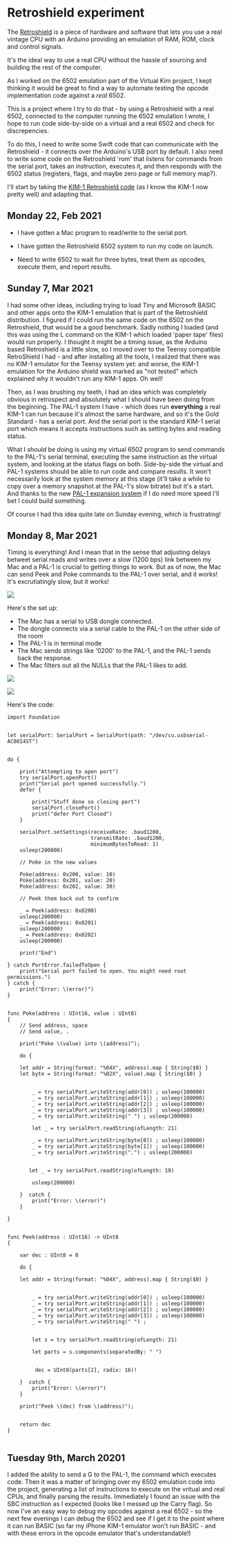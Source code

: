 # Retroshield experiment

The [Retroshield](http://www.8bitforce.com/projects/retroshield/) is a piece of hardware and software that lets you use a real vintage CPU with an Arduino providing an emulation of RAM, ROM, clock and control signals.

It's the ideal way to use a real CPU without the hassle of sourcing and building the rest of the computer.

As I worked on the 6502 emulation part of the Virtual Kim project, I kept thinking it would be great to find a way to automate testing the opcode implementation code against a *real* 6502.

This is a project where I try to do that - by using a Retroshield with a real 6502, connected to the computer running the 6502 emulation I wrote, I hope to run code side-by-side on a virtual and a real 6502 and check for discrepencies.

To do this, I need to write some Swift code that can communicate with the Retroshield - it connects over the Arduino's USB port by default. I also need to write some code on the Retroshield 'rom' that listens for commands from the serial port, takes an instruction, executes it, and then responds with the 6502 status (registers, flags, and maybe zero page or full memory map?).

I'll start by taking the [KIM-1 Retroshield code](https://gitlab.com/8bitforce/retroshield-arduino/-/tree/master/k6502/k65c02_kim1) (as I know the KIM-1 now pretty well) and adapting that.

## Monday 22, Feb 2021

* I have gotten a Mac program to read/write to the serial port.

* I have gotten the Retroshield 6502 system to run my code on launch.

* Need to write 6502 to wait for three bytes, treat them as opcodes, execute them, and report results.

## Sunday 7, Mar 2021

I had some other ideas, including trying to load Tiny and Microsoft BASIC and other apps onto the KIM-1 emulation that is part of the Retroshield distribution. I figured if I could run the same code on the 6502 on the Retroshield, that would be a good benchmark. Sadly nothing I loaded (and this was using the L command on the KIM-1 which loaded 'paper tape' files) would run properly. I thought it might be a timing issue, as the Arduino based Retroshield is a little slow, so I moved over to the Teensy compatible RetroShield I had - and after installing all the tools, I realized that there was no KIM-1 emulator for the Teensy system yet: and worse, the KIM-1 emulation for the Arduino shield was marked as "not tested" which explained why it wouldn't run any KIM-1 apps. Oh well!

Then, as I was brushing my teeth, I had an idea which was completely obvious in retrospect and absolutely what I should have been doing from the beginning. The PAL-1 system I have - which does run **everything** a real KIM-1 can run because it's almost the same hardware, and so it's the Gold Standard - has a serial port. And the serial port is the standard KIM-1 serial port which means it accepts instructions such as setting bytes and reading status. 

What I *should* be doing is using my virtual 6502 program to send commands to the PAL-1's serial terminal, executing the same instruction as the virtual system, and looking at the status flags on both. Side-by-side the virtual and PAL-1 systems should be able to run code and compare results. It won't necessarily look at the system memory at this stage (it'll take a while to copy over a memory snapshot at the PAL-1's slow bitrate) but it's a start. And thanks to the new [PAL-1 expansion system](https://www.tindie.com/products/tkoak/pal-1-motherboard-expansion-kit/) if I do need more speed I'll bet I could build something.

Of course I had this idea quite late on Sunday evening, which is frustrating!

## Monday 8, Mar 2021

Timing is everything! And I mean that in the sense that adjusting delays betweet serial reads and writes over a slow (1200 bps) link between my Mac and a PAL-1 is crucial to getting things to work. But as of now, the Mac can send Peek and Poke commands to the PAL-1 over serial, and it works! It's excrutiatingly slow, but it works!

![](peek.png)

Here's the set up:

* The Mac has a serial to USB dongle connected.
* The dongle connects via a serial cable to the PAL-1 on the other side of the room
* The PAL-1 is in terminal mode
* The Mac sends strings like '0200<space>' to the PAL-1, and the PAL-1 sends back the response.
* The Mac filters out all the NULLs that the PAL-1 likes to add.

![](rs1.jpeg)

![](rs2.jpeg)

Here's the code:

```
import Foundation


let serialPort: SerialPort = SerialPort(path: "/dev/cu.usbserial-AC00I4ST")


do {

    print("Attempting to open port")
    try serialPort.openPort()
    print("Serial port opened successfully.")
    defer {
        
        print("Stuff done so closing port")
        serialPort.closePort()
        print("defer Port Closed")
    }

    serialPort.setSettings(receiveRate: .baud1200,
                           transmitRate: .baud1200,
                           minimumBytesToRead: 1)
    usleep(200000)
    
    // Poke in the new values
    
    Poke(address: 0x200, value: 10)
    Poke(address: 0x201, value: 20)
    Poke(address: 0x202, value: 30)
    
    // Peek them back out to confirm
    
    _ = Peek(address: 0x0200)
    usleep(200000)
    _ = Peek(address: 0x0201)
    usleep(200000)
    _ = Peek(address: 0x0202)
    usleep(200000)
   
    print("End")
   
} catch PortError.failedToOpen {
    print("Serial port failed to open. You might need root permissions.")
} catch {
    print("Error: \(error)")
}


func Poke(address : UInt16, value : UInt8)
{
    // Send address, space
    // Send value, .
    
    print("Poke \(value) into \(address)");
    
    do {
        
    let addr = String(format: "%04X", address).map { String($0) }
    let byte = String(format: "%02X", value).map { String($0) }
        
       
        _ = try serialPort.writeString(addr[0]) ; usleep(100000)
        _ = try serialPort.writeString(addr[1]) ; usleep(100000)
        _ = try serialPort.writeString(addr[2]) ; usleep(100000)
        _ = try serialPort.writeString(addr[3]) ; usleep(100000)
        _ = try serialPort.writeString(" ") ; usleep(200000)
        
        let _ = try serialPort.readString(ofLength: 21)
        
        _ = try serialPort.writeString(byte[0]) ; usleep(100000)
        _ = try serialPort.writeString(byte[1]) ; usleep(100000)
        _ = try serialPort.writeString(".") ; usleep(200000)
        

       let _ = try serialPort.readString(ofLength: 19)
        
        usleep(200000)
         
    }  catch {
        print("Error: \(error)")
    }
    
}


func Peek(address : UInt16) -> UInt8
{
    
    var dec : UInt8 = 0
    
    do {
        
    let addr = String(format: "%04X", address).map { String($0) }
        
       
        _ = try serialPort.writeString(addr[0]) ; usleep(100000)
        _ = try serialPort.writeString(addr[1]) ; usleep(100000)
        _ = try serialPort.writeString(addr[2]) ; usleep(100000)
        _ = try serialPort.writeString(addr[3]) ; usleep(100000)
        _ = try serialPort.writeString(" ") ;
        
        
        let s = try serialPort.readString(ofLength: 21)
        
        let parts = s.components(separatedBy: " ")
        
      
         dec = UInt8(parts[2], radix: 16)!
              
    }  catch {
        print("Error: \(error)")
    }
    
    print("Peek \(dec) from \(address)");
    
    
    return dec
}


```

## Tuesday 9th, March 20201

I added the ability to send a G to the PAL-1, the command which executes code. Then it was a matter of bringing over my 6502 emulation code into the project, generating a list of instructions to execute on the vritual and real CPUs, and finally parsing the results. Immediately I found an issue with the SBC instruction as I expected (looks like I messed up the Carry flag). So now I've an easy way to debug my opcodes against a real 6502 - so the next few evenings I can debug the 6502 and see if I get it to the point where it can run BASIC (so far my iPhone KIM-1 emulator won't run BASIC - and with these errors in the opcode emulator that's understandable!)
